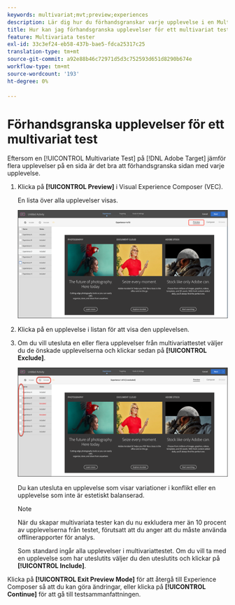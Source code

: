 ```yaml
---
keywords: multivariat;mvt;preview;experiences
description: Lär dig hur du förhandsgranskar varje upplevelse i en Multivariate Test-aktivitet (MVT) i Adobe [!DNL Target] med Visual Experience Composer (VEC).
title: Hur kan jag förhandsgranska upplevelser för ett multivariat test (MVT)?
feature: Multivariata tester
exl-id: 33c3ef24-eb58-437b-bae5-fdca25317c25
translation-type: tm+mt
source-git-commit: a92e88b46c72971d5d3c752593d651d8290b674e
workflow-type: tm+mt
source-wordcount: '193'
ht-degree: 0%

---
```


# Förhandsgranska upplevelser för ett multivariat test

Eftersom en [!UICONTROL Multivariate Test] på [!DNL Adobe Target] jämför flera upplevelser på en sida är det bra att förhandsgranska sidan med varje upplevelse.

1. Klicka på **[!UICONTROL Preview]** i Visual Experience Composer (VEC).

   En lista över alla upplevelser visas.

   ![](assets/preview.png)

1. Klicka på en upplevelse i listan för att visa den upplevelsen.

1. Om du vill utesluta en eller flera upplevelser från multivariattestet väljer du de önskade upplevelserna och klickar sedan på **[!UICONTROL Exclude]**.

   ![Exkludera upplevelser](/help/c-activities/c-multivariate-testing/t-create-multivariate-test/assets/preview-mvt-exclude.png)

   Du kan utesluta en upplevelse som visar variationer i konflikt eller en upplevelse som inte är estetiskt balanserad.

   >[!NOTE]
   >
   >När du skapar multivariata tester kan du nu exkludera mer än 10 procent av upplevelserna från testet, förutsatt att du anger att du måste använda offlinerapporter för analys.

   Som standard ingår alla upplevelser i multivariattestet. Om du vill ta med en upplevelse som har uteslutits väljer du den uteslutits och klickar på **[!UICONTROL Include]**.

Klicka på **[!UICONTROL Exit Preview Mode]** för att återgå till Experience Composer så att du kan göra ändringar, eller klicka på **[!UICONTROL Continue]** för att gå till testsammanfattningen.
